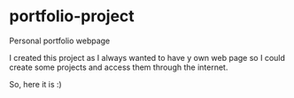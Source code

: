# portfolio-project
Personal portfolio webpage

I created this project as I always wanted to have y own web page so I could create some projects and access them through the internet.

So, here it is :)
